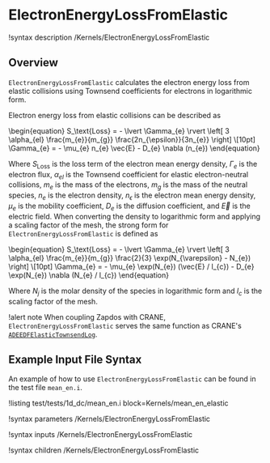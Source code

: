 # ElectronEnergyLossFromElastic

!syntax description /Kernels/ElectronEnergyLossFromElastic

## Overview

`ElectronEnergyLossFromElastic` calculates the electron energy loss from elastic collisions using Townsend coefficients for electrons in logarithmic form.

Electron energy loss from elastic collisions can be described as

\begin{equation}
S_\text{Loss} = - \lvert \Gamma_{e} \rvert \left[ 3 \alpha_{el} \frac{m_{e}}{m_{g}} \frac{2n_{\epsilon}}{3n_{e}}  \right] \\[10pt]
\Gamma_{e} = - \mu_{e} n_{e} \vec{E} - D_{e} \nabla (n_{e})
\end{equation}

Where $S_\text{Loss}$ is the loss term of the electron mean energy density, $\Gamma_{e}$ is the electron flux, $\alpha_{el}$ is the Townsend coefficient for elastic electron-neutral collisions, $m_{e}$ is the mass of the electrons, $m_{g}$ is the mass of the neutral species, $n_{e}$ is the electron density, $n_{\epsilon}$ is the electron mean energy density, $\mu_{e}$ is the mobility coefficient, $D_{e}$ is the diffusion coefficient, and $\vec{E}$ is
the electric field. When converting the density to logarithmic form and applying a scaling factor of the mesh, the strong form for `ElectronEnergyLossFromElastic` is defined as

\begin{equation}
S_\text{Loss} = - \lvert \Gamma_{e} \rvert \left[ 3 \alpha_{el} \frac{m_{e}}{m_{g}} \frac{2}{3} \exp(N_{\varepsilon} - N_{e}) \right] \\[10pt]
\Gamma_{e} = - \mu_{e} \exp(N_{e}) (\vec{E} / l_{c}) - D_{e} \exp(N_{e}) \nabla (N_{e} / l_{c})
\end{equation}

Where $N_{j}$ is the molar density of the species in logarithmic form and $l_{c}$ is the scaling factor of the mesh.

!alert note
When coupling Zapdos with CRANE, `ElectronEnergyLossFromElastic` serves the same function as CRANE's [`ADEEDFElasticTownsendLog`](/kernels/ADEEDFElasticTownsendLog.md).

## Example Input File Syntax

An example of how to use `ElectronEnergyLossFromElastic` can be found in the
test file `mean_en.i`.

!listing test/tests/1d_dc/mean_en.i block=Kernels/mean_en_elastic

!syntax parameters /Kernels/ElectronEnergyLossFromElastic

!syntax inputs /Kernels/ElectronEnergyLossFromElastic

!syntax children /Kernels/ElectronEnergyLossFromElastic
